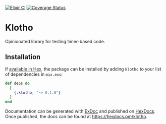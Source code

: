 [![Elixir CI](https://github.com/savonarola/klotho/actions/workflows/elixir.yml/badge.svg)](https://github.com/savonarola/klotho/actions/workflows/elixir.yml)
[![Coverage Status](https://coveralls.io/repos/github/savonarola/klotho/badge.svg?branch=main)](https://coveralls.io/github/savonarola/klotho?branch=main)

# Klotho

Opinionated library for testing timer-based code.

## Installation

If [available in Hex](https://hex.pm/docs/publish), the package can be installed
by adding `klotho` to your list of dependencies in `mix.exs`:

```elixir
def deps do
  [
    {:klotho, "~> 0.1.0"}
  ]
end
```

Documentation can be generated with [ExDoc](https://github.com/elixir-lang/ex_doc)
and published on [HexDocs](https://hexdocs.pm). Once published, the docs can
be found at <https://hexdocs.pm/klotho>.

